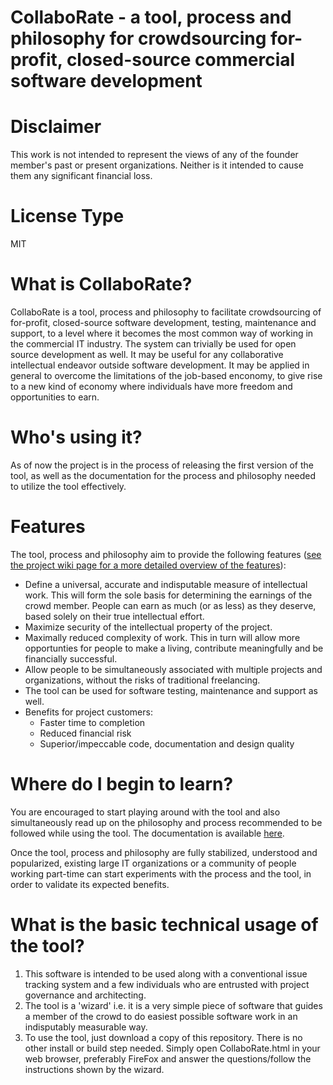 # CollaboRate - a tool, process and philosophy for crowdsourcing for-profit, closed-source commercial software development

# Disclaimer
This work is not intended to represent the views of any of the founder member's past or present organizations. Neither is it intended to cause them any significant financial loss.

# License Type
MIT

# What is CollaboRate?
CollaboRate is a tool, process and philosophy to facilitate crowdsourcing of for-profit, closed-source software development, testing, maintenance and support, to a level where it becomes the most common way of working in the commercial IT industry. The system can trivially be used for open source development as well. It may be useful for any collaborative intellectual endeavor outside software development. It may be applied in general to overcome the limitations of the job-based enconomy, to give rise to a new kind of economy where individuals have more freedom and opportunities to earn. 

# Who's using it?
As of now the project is in the process of releasing the first version of the tool, as well as the documentation for the process and philosophy needed to utilize the tool effectively.

# Features
 The tool, process and philosophy aim to provide the following features ([see the project wiki page for a more detailed overview of the features](https://github.com/sohrabsaran/CollaboRate/wiki#features)):
- Define a universal, accurate and indisputable measure of intellectual work. This will form the sole basis for determining the earnings of the crowd member. People can earn as much (or as less) as they deserve, based solely on their true intellectual effort.
- Maximize security of the intellectual property of the project.
- Maximally reduced complexity of work. This in turn will allow more opportunties for people to make a living, contribute meaningfully and be financially successful.
- Allow people to be simultaneously associated with multiple projects and organizations, without the risks of traditional freelancing.
- The tool can be used for software testing, maintenance and support as well.
- Benefits for project customers:
  - Faster time to completion
  - Reduced financial risk
  - Superior/impeccable code, documentation and design quality

# Where do I begin to learn?
You are encouraged to start playing around with the tool and also simultaneously read up on the philosophy and process recommended to be followed while using the tool. The documentation is available [here](https://github.com/sohrabsaran/CollaboRate/wiki).

Once the tool, process and philosophy are fully stabilized, understood and popularized, existing large IT organizations or a community of people working part-time can start experiments with the process and the tool, in order to validate its expected benefits.

# What is the basic technical usage of the tool?
1. This software is intended to be used along with a conventional issue tracking system and a few individuals who are entrusted with project governance and architecting.
2. The tool is a 'wizard' i.e. it is a very simple piece of software that guides a member of the crowd to do easiest possible software work in an indisputably measurable way.
3. To use the tool, just download a copy of this repository. There is no other install or build step needed. Simply open CollaboRate.html in your web browser, preferably FireFox and answer the questions/follow the instructions shown by the wizard.

